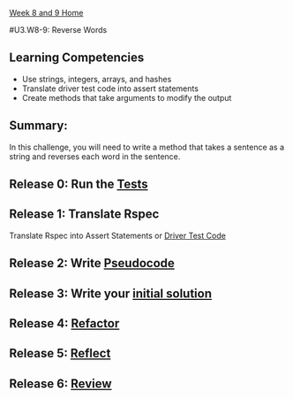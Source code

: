 [Week 8 and 9 Home](../../../)

#U3.W8-9: Reverse Words

## Learning Competencies
- Use strings, integers, arrays, and hashes
- Translate driver test code into assert statements
- Create methods that take arguments to modify the output

## Summary:

In this challenge, you will need to write a method that takes a sentence as a string and reverses each word in the sentence. 

## Release 0: Run the [Tests](rectangle_spec.rb)

## Release 1: Translate Rspec
Translate Rspec into Assert Statements or [Driver Test Code](https://github.com/Devbootcamp/phase_0_handbook/blob/master/coding_references/driver_code.md)

## Release 2: Write [Pseudocode](https://github.com/Devbootcamp/phase_0_handbook/blob/master/coding_references/pseudocode.md)

## Release 3: Write your [initial solution](https://github.com/Devbootcamp/phase_0_handbook/blob/master/coding_references/initial_solution.md)

## Release 4: [Refactor](https://github.com/Devbootcamp/phase_0_handbook/blob/master/coding_references/refactoring.md)

## Release 5: [Reflect](https://github.com/Devbootcamp/phase_0_handbook/blob/master/coding_references/reflection_guidelines.md)

## Release 6: [Review](https://github.com/Devbootcamp/phase_0_handbook/blob/master/coding_references/review.md)
